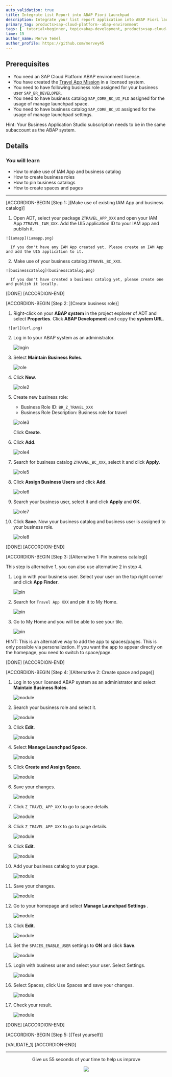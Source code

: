 ```yaml
---
auto_validation: true
title: Integrate List Report into ABAP Fiori Launchpad
description: Integrate your list report application into ABAP Fiori launchpad.
primary_tag: products>sap-cloud-platform--abap-environment
tags: [  tutorial>beginner, topic>abap-development, products>sap-cloud-platform, tutorial>license]
time: 15
author_name: Merve Temel
author_profile: https://github.com/mervey45
---
```

  
## Prerequisites  
- You need an SAP Cloud Platform ABAP environment license.
- You have created the [Travel App Mission](mission.cp-starter-extensions-abap) in a licensed system.
- You need to have following business role assigned for your business user `SAP_BR_DEVELOPER`.
- You need to have business catalog `SAP_CORE_BC_UI_FLD` assigned for the usage of manage launchpad space.
- You need to have business catalog `SAP_CORE_BC_UI` assigned for the usage of manage launchpad settings.

Hint: Your Business Application Studio subscription needs to be in the same subaccount as the ABAP system.


## Details
### You will learn  
- How to make use of IAM App and business catalog
- How to create business roles
- How to pin business catalogs
- How to create spaces and pages

---
[ACCORDION-BEGIN [Step 1: ](Make use of existing IAM App and business catalog)]

  1. Open ADT, select your package `ZTRAVEL_APP_XXX` and open your IAM App `ZTRAVEL_IAM_XXX`. Add the UI5 application ID to your IAM app and publish it.

    ![iamapp](iamapp.png)

      If you don't have any IAM App created yet. Please create an IAM App and add the UI5 application to it.

  2. Make use of your business catalog `ZTRAVEL_BC_XXX`.

    ![businesscatalog](businesscatalog.png)

      If you don't have created a business catalog yet, please create one and publish it locally.


[DONE]
[ACCORDION-END]

[ACCORDION-BEGIN [Step 2: ](Create business role)]

  1.  Right-click on your **ABAP system** in the project explorer of ADT and select **Properties**. Click **ABAP Development** and copy the **system URL**.

     ![url](url.png)

  2. Log in to your ABAP system as an administrator.

     ![login](login.png)

  3. Select **Maintain Business Roles**.

      ![role](role.png)

  4. Click **New**.

      ![role2](role2.png)

  5. Create new business role:
      - Business Role ID: `BR_Z_TRAVEL_XXX`
      - Business Role Description: Business role for travel

       ![role3](role3.png)

      Click **Create**.


  6. Click **Add**.

       ![role4](role4.png)

  7. Search for business catalog `ZTRAVEL_BC_XXX`, select it and click **Apply**.

       ![role5](role5.png)

  8. Click **Assign Business Users** and click **Add**.

       ![role6](role6.png)

  9. Search your business user, select it and click **Apply** and **OK**.

       ![role7](role7.png)

 10. Click **Save**. Now your business catalog and business user is assigned to your business role.

       ![role8](role8.png)

[DONE]
[ACCORDION-END]

[ACCORDION-BEGIN [Step 3: ](Alternative 1: Pin business catalog)]

This step is alternative 1, you can also use alternative 2 in step 4.

  1. Log in with your business user. Select your user on the top right corner and click **App Finder**.

      ![pin](pin.png)

  2. Search for `Travel App XXX` and pin it to My Home.

      ![pin](pin2.png)

  3. Go to My Home and you will be able to see your tile.

      ![pin](pin3.png)

HINT: This is an alternative way to add the app to spaces/pages. This is only possible via personalization. If you want the app to appear directly on the homepage, you need to switch to space/page.


[DONE]
[ACCORDION-END]

[ACCORDION-BEGIN [Step 4: ](Alternative 2: Create space and page)]

  1. Log in to your licensed ABAP system as an administrator and select **Maintain Business Roles**.

      ![module](module.png)

  2. Search your business role and select it.

      ![module](module2.png)

  3. Click **Edit**.

      ![module](module3.png)

  4. Select **Manage Launchpad Space**.

      ![module](module4.png)

  5. Click **Create and Assign Space**.

      ![module](module5.png)

  6. Save your changes.

      ![module](module6.png)

  7. Click `Z_TRAVEL_APP_XXX` to go to space details.

      ![module](module7.png)

  8. Click `Z_TRAVEL_APP_XXX` to go to page details.

      ![module](module8.png)

  9. Click **Edit**.

      ![module](module9.png)

 10. Add your business catalog to your page.

      ![module](module10.png)

 11. Save your changes.

      ![module](module11.png)

 12. Go to your homepage and select **Manage Launchpad Settings** .      

      ![module](homepage.png)

 13. Click **Edit**.

     ![module](edit.png)

 14. Set the `SPACES_ENABLE_USER` settings to **ON** and click **Save**.

      ![module](on.png)

 15. Login with business user and select your user. Select Settings.

      ![module](module12.png)

 16. Select Spaces, click Use Spaces and save your changes.

      ![module](module13.png)

 17. Check your result.

      ![module](module14.png)

[DONE]
[ACCORDION-END]


[ACCORDION-BEGIN [Step 5: ](Test yourself)]

[VALIDATE_1]
[ACCORDION-END]

---

<p style="text-align: center;">Give us 55 seconds of your time to help us improve</p>

<p style="text-align: center;"><a href="https://sapinsights.eu.qualtrics.com/jfe/form/SV_0im30RgTkbEEHMV?TutorialID=abap-environment-deploy-cf-production" target="_blank"><img src="https://raw.githubusercontent.com/SAPDocuments/Tutorials/master/data/images/285738_Emotion_Faces_R_purple.png"></a></p>
